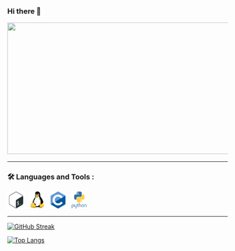 ### Hi there 👋


<div align="center">
  <img src="https://media.giphy.com/media/v1.Y2lkPTc5MGI3NjExem56bTFuMmp3Z3l4MWFpNDMzam1ta2hkamhidTNrc2hrZWtoZzZ3NCZlcD12MV9pbnRlcm5hbF9naWZfYnlfaWQmY3Q9Zw/Z543HuFdQAmkg/giphy.gif" width="600" height="300"/>
</div>

---

### :hammer_and_wrench: Languages and Tools :

<div>
  <img src="https://github.com/devicons/devicon/blob/master/icons/bash/bash-original.svg" title="C" alt="C" width="40" height="40"/>&nbsp;
  <img src="https://github.com/devicons/devicon/blob/master/icons/linux/linux-original.svg" title="C" alt="C" width="40" height="40"/>&nbsp;
  <img src="https://github.com/devicons/devicon/blob/master/icons/c/c-original.svg" title="C" alt="C" width="40" height="40"/>&nbsp;
  <img src="https://github.com/devicons/devicon/blob/master/icons/python/python-original-wordmark.svg" title="Python" alt="Java" width="40" height="40"/>&nbsp;
</div>

---

[![GitHub Streak](https://streak-stats.demolab.com?user=umutsaglam&theme=shadow-green)](https://git.io/streak-stats)

[![Top Langs](https://github-readme-stats.vercel.app/api/?username=umutsaglam&layout=compact&theme=merko)](https://github.com/anuraghazra/github-readme-stats)

<img src="https://komarev.com/ghpvc/?username=umutsaglam&style=flat-square&color=blue" alt=""/>

<!--
**umutsaglam/umutsaglam** is a ✨ _special_ ✨ repository because its `README.md` (this file) appears on your GitHub profile.

Here are some ideas to get you started:

- 🔭 I’m currently working on ...
- 🌱 I’m currently learning ...
- 👯 I’m looking to collaborate on ...
- 🤔 I’m looking for help with ...
- 💬 Ask me about ...
- 📫 How to reach me: ...
- 😄 Pronouns: ...
- ⚡ Fun fact: ...
-->
